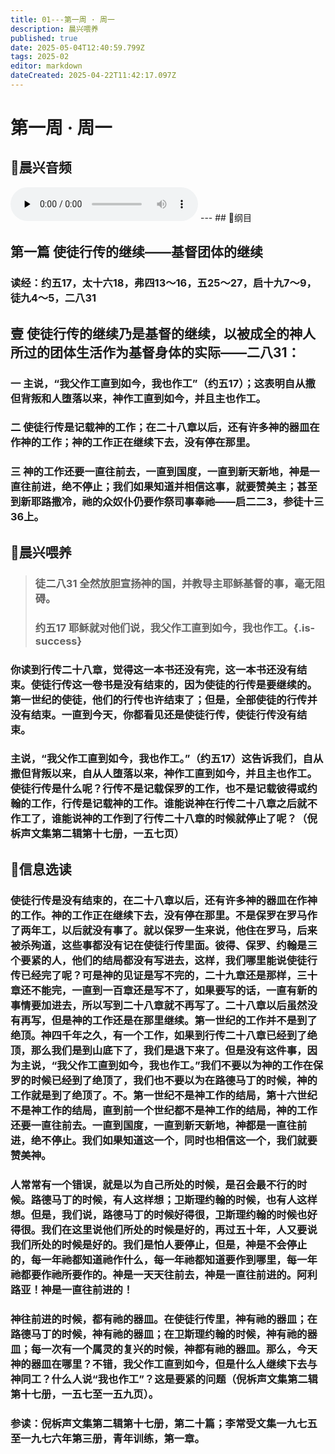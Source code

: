 ```yaml
---
title: 01---第一周 · 周一
description: 晨兴喂养
published: true
date: 2025-05-04T12:40:59.799Z
tags: 2025-02
editor: markdown
dateCreated: 2025-04-22T11:42:17.097Z
---
```


# 第一周 · 周一
## 🎵晨兴音频
<audio id="audio" controls="" preload="none">
      <source id="mp3" src="/2025-02/week1/week1day1.mp3">
</audio>
---
## 📖纲目

## **第一篇   使徒行传的继续——基督团体的继续**

### **读经：约五17，太十六18，弗四13～16，五25～27，启十九7～9，徒九4～5，二八31**

## **壹   使徒行传的继续乃是基督的继续，以被成全的神人所过的团体生活作为基督身体的实际——二八31：**

### **一   主说，“我父作工直到如今，我也作工”（约五17）；这表明自从撒但背叛和人堕落以来，神作工直到如今，并且主也作工。**

### **二   使徒行传是记载神的工作；在二十八章以后，还有许多神的器皿在作神的工作；神的工作正在继续下去，没有停在那里。**

### **三   神的工作还要一直往前去，一直到国度，一直到新天新地，神是一直往前进，绝不停止；我们如果知道并相信这事，就要赞美主；甚至到新耶路撒冷，祂的众奴仆仍要作祭司事奉祂——启二二3，参徒十三36上。**

## 📖晨兴喂养

>### 徒二八31    全然放胆宣扬神的国，并教导主耶稣基督的事，毫无阻碍。
>### 约五17    耶稣就对他们说，我父作工直到如今，我也作工。{.is-success}

### 你读到行传二十八章，觉得这一本书还没有完，这一本书还没有结束。使徒行传这一卷书是没有结束的，因为使徒的行传是要继续的。第一世纪的使徒，他们的行传也许结束了；但是，全部使徒的行传并没有结束。一直到今天，你都看见还是使徒行传，使徒行传没有结束。

### 主说，“我父作工直到如今，我也作工。”（约五17）这告诉我们，自从撒但背叛以来，自从人堕落以来，神作工直到如今，并且主也作工。使徒行传是什么呢？行传不是记载保罗的工作，也不是记载彼得或约翰的工作，行传是记载神的工作。谁能说神在行传二十八章之后就不作工了，谁能说神的工作到了行传二十八章的时候就停止了呢？（倪柝声文集第二辑第十七册，一五七页）

## 📖信息选读

### 使徒行传是没有结束的，在二十八章以后，还有许多神的器皿在作神的工作。神的工作正在继续下去，没有停在那里。不是保罗在罗马作了两年工，以后就没有事了。就以保罗一生来说，他住在罗马，后来被杀殉道，这些事都没有记在使徒行传里面。彼得、保罗、约翰是三个要紧的人，他们的结局都没有写进去，这样，我们哪里能说使徒行传已经完了呢？可是神的见证是写不完的，二十九章还是那样，三十章还不能完，一直到一百章还是写不了，如果要写的话，一直有新的事情要加进去，所以写到二十八章就不再写了。二十八章以后虽然没有再写，但是神的工作还是在那里继续。第一世纪的工作并不是到了绝顶。神四千年之久，有一个工作，如果到行传二十八章已经到了绝顶，那么我们是到山底下了，我们是退下来了。但是没有这件事，因为主说，“我父作工直到如今，我也作工。”我们不要以为神的工作在保罗的时候已经到了绝顶了，我们也不要以为在路德马丁的时候，神的工作就是到了绝顶了。不。第一世纪不是神工作的结局，第十六世纪不是神工作的结局，直到前一个世纪都不是神工作的结局，神的工作还要一直往前去。一直到国度，一直到新天新地，神都是一直往前进，绝不停止。我们如果知道这一个，同时也相信这一个，我们就要赞美神。

### 人常常有一个错误，就是以为自己所处的时候，是召会最不行的时候。路德马丁的时候，有人这样想；卫斯理约翰的时候，也有人这样想。但是，我们说，路德马丁的时候好得很，卫斯理约翰的时候也好得很。我们在这里说他们所处的时候是好的，再过五十年，人又要说我们所处的时候是好的。我们是怕人要停止，但是，神是不会停止的，每一年祂都知道祂作什么，每一年祂都知道要作到哪里，每一年祂都要作祂所要作的。神是一天天往前去，神是一直往前进的。阿利路亚！神是一直往前进的！

### 神往前进的时候，都有祂的器皿。在使徒行传里，神有祂的器皿；在路德马丁的时候，神有祂的器皿；在卫斯理约翰的时候，神有祂的器皿；每一次有一个属灵的复兴的时候，神都有祂的器皿。那么，今天神的器皿在哪里？不错，我父作工直到如今，但是什么人继续下去与神同工？什么人说“我也作工”？这是要紧的问题（倪柝声文集第二辑第十七册，一五七至一五九页）。

### 参读：倪柝声文集第二辑第十七册，第二十篇；李常受文集一九七五至一九七六年第三册，青年训练，第一章。
<!-- Google tag (gtag.js) -->
<script async src="https://www.googletagmanager.com/gtag/js?id=G-1P8709Z16T"></script>
<script>
  window.dataLayer = window.dataLayer || [];
  function gtag(){dataLayer.push(arguments);}
  gtag('js', new Date());

  gtag('config', 'G-1P8709Z16T');
</script>